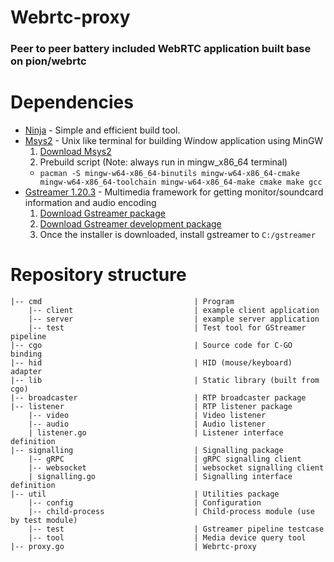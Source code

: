 # Webrtc-proxy
### Peer to peer battery included WebRTC application built base on pion/webrtc





# Dependencies 
  - [Ninja](https://ninja-build.org) - Simple and efficient build tool.  
  - [Msys2](https://ninja-build.org) - Unix like terminal for building Window application using MinGW
    1. [Download Msys2](https://www.msys2.org/) 
    2. Prebuild script (Note: always run in mingw_x86_64 terminal)
      * `pacman -S mingw-w64-x86_64-binutils mingw-w64-x86_64-cmake mingw-w64-x86_64-toolchain mingw-w64-x86_64-make cmake make gcc`
  - [Gstreamer 1.20.3](https://gstreamer.freedesktop.org/) - Multimedia framework for getting monitor/soundcard information and audio encoding
    1. [Download Gstreamer package](https://gstreamer.freedesktop.org/data/pkg/windows/1.19.2/msvc/gstreamer-1.0-devel-msvc-x86_64-1.20.3.msi) 
    2. [Download Gstreamer development package](https://gstreamer.freedesktop.org/data/pkg/windows/1.19.2/msvc/gstreamer-1.0-msvc-x86_64-1.20.3.msi) 
    3. Once the installer is downloaded, install gstreamer to `C:/gstreamer`




# Repository structure

```
|-- cmd                                  | Program
    |-- client                           | example client application
    |-- server                           | example server application
    |-- test                             | Test tool for GStreamer pipeline
|-- cgo                                  | Source code for C-GO binding
|-- hid                                  | HID (mouse/keyboard) adapter 
|-- lib                                  | Static library (built from cgo)
|-- broadcaster                          | RTP broadcaster package
|-- listener                             | RTP listener package
    |-- video                            | Video listener 
    |-- audio                            | Audio listener
    | listener.go                        | Listener interface definition
|-- signalling                           | Signalling package
    |-- gRPC                             | gRPC signalling client 
    |-- websocket                        | websocket signalling client 
    | signalling.go                      | Signalling interface definition
|-- util                                 | Utilities package
    |-- config                           | Configuration 
    |-- child-process                    | Child-process module (use by test module)
    |-- test                             | Gstreamer pipeline testcase
    |-- tool                             | Media device query tool
|-- proxy.go                             | Webrtc-proxy
```